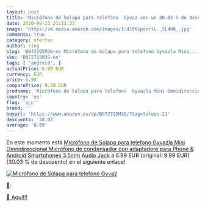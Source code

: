 ```yaml
---
layout: post
title: 'Micrófono de Solapa para telefono  Gyvaz con un 30.03 % de descuento'
date: 2020-08-23 21:11:33
image: 'https://m.media-amazon.com/images/I/419Kspsnr+L._SL400_.jpg'
comments: true
category: ofertas
author: ring
slug: 'B0727Q5M3G-es Micrófono de Solapa para telefono Gyvazla Mini...'
sku: 'B0727Q5M3G-es'
tags: [ 'android', ]
actualPrice: 6.99 EUR
currency: EUR
price: 6.99
comparePrice: 9.99 EUR
prodname: 'Micrófono de Solapa para telefono  Gyvazla Mini Omnidireccional Micrófono de condensador con adaptadore para Phone & Android Smartphones  3.5mm Audio Jack'
country: 'es'
flag: '🇪🇸'
brand: ''
buyurl: 'https://www.amazon.es/dp/B0727Q5M3G/?tag=tolees-21'
descuento: '30.03'
average: '8.99'
---
```


En este momento está [Micrófono de Solapa para telefono  Gyvazla Mini Omnidireccional Micrófono de condensador con adaptadore para Phone & Android Smartphones  3.5mm Audio Jack](https://www.amazon.es/dp/B0727Q5M3G/?tag=tolees-21) a 6.99 EUR (original: 9.99 EUR) (30.03 %  de descuento) en el siguiente enlace!

[![Micrófono de Solapa para telefono  Gyvaz](https://m.media-amazon.com/images/I/419Kspsnr+L._SL400_.jpg)](https://www.amazon.es/dp/B0727Q5M3G/?tag=tolees-21)

🔎:


[🛒 Aquí!!!](https://www.amazon.es/dp/B0727Q5M3G/?tag=tolees-21)
